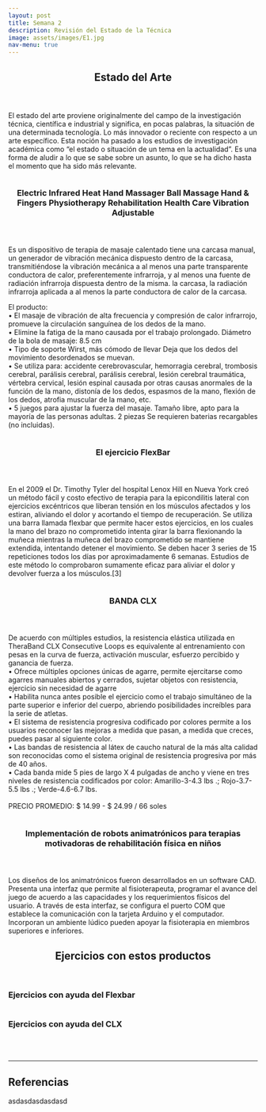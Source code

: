 ```yaml
---
layout: post
title: Semana 2
description: Revisión del Estado de la Técnica
image: assets/images/E1.jpg
nav-menu: true
---
```


<!-- Main -->
<div id="main">

<!-- One -->
<section id="one">
	<div class="inner">
		<header class="major">
			<h2>Estado del Arte</h2>
		</header>
		<p>El estado del arte proviene originalmente del campo de la investigación técnica, científica e industrial y significa, en pocas palabras, la situación de una determinada tecnología. Lo más innovador o reciente con respecto a un arte específico. Esta noción ha pasado a los estudios de investigación académica como “el estado o situación de un tema en la actualidad”. Es una forma de aludir a lo que se sabe sobre un asunto, lo que se ha dicho hasta el momento que ha sido más relevante.</p>
	</div>
</section>

<!-- Two -->
<section id="two" class="spotlights">
	<section>
		<a href="generic.html" class="image">
			<img src="assets/images/A1.jpg" alt="" data-position="center center" />
		</a>
		<div class="content">
			<div class="inner">
				<header class="major">
					<h3>Electric Infrared Heat Hand Massager Ball Massage Hand & Fingers Physiotherapy Rehabilitation Health Care Vibration Adjustable</h3>
				</header>
				<p>Es un dispositivo de terapia de masaje calentado tiene una carcasa manual, un generador de vibración mecánica dispuesto dentro de la carcasa, transmitiéndose la vibración mecánica a al menos una parte transparente conductora de calor, preferentemente infrarroja, y al menos una fuente de radiación infrarroja dispuesta dentro de la misma. la carcasa, la radiación infrarroja aplicada a al menos la parte conductora de calor de la carcasa. </p>
				<p>El producto:<br>
•	El masaje de vibración de alta frecuencia y compresión de calor infrarrojo, promueve la circulación sanguínea de los dedos de la mano.<br>
•	Elimine la fatiga de la mano causada por el trabajo prolongado. Diámetro de la bola de masaje: 8.5 cm<br>
•	Tipo de soporte Wirst, más cómodo de llevar Deja que los dedos del movimiento desordenados se muevan.<br>
•	Se utiliza para: accidente cerebrovascular, hemorragia cerebral, trombosis cerebral, parálisis cerebral, parálisis cerebral, lesión cerebral traumática, vértebra cervical, lesión espinal causada por otras causas anormales de la función de la mano, distonía de los dedos, espasmos de la mano, flexión de los dedos, atrofia muscular de la mano, etc.<br>
•	5 juegos para ajustar la fuerza del masaje. Tamaño libre, apto para la mayoría de las personas adultas. 2 piezas Se requieren baterias recargables (no incluidas).<br>
</p>
			</div>
		</div>
	</section>
	<section>
		<a href="generic.html" class="image">
			<img src="assets/images/A2.png" alt="" data-position="top center" />
		</a>
		<div class="content">
			<div class="inner">
				<header class="major">
					<h3>El ejercicio FlexBar</h3>
				</header>
				<p>En el 2009 el Dr. Timothy Tyler del hospital Lenox Hill en Nueva York creó un método fácil y costo efectivo de terapia para la epicondilitis lateral con ejercicios excéntricos que liberan tensión en los músculos afectados y los estiran, aliviando el dolor y acortando el tiempo de recuperación. Se utiliza una barra llamada flexbar que permite hacer estos ejercicios, en los cuales la mano del brazo no comprometido intenta girar la barra flexionando la muñeca mientras la muñeca del brazo comprometido se mantiene extendida, intentando detener el movimiento. Se deben hacer 3 series de 15 repeticiones todos los días por aproximadamente 6 semanas. Estudios de este método lo comprobaron sumamente eficaz para aliviar el dolor y devolver fuerza a los músculos.[3] </p>
			</div>
		</div>
	</section>
	<section>
		<a href="generic.html" class="image">
			<img src="assets/images/A3.jpg" alt="" data-position="25% 25%" />
		</a>
		<div class="content">
			<div class="inner">
				<header class="major">
					<h3>BANDA CLX</h3>
				</header>
				<p> De acuerdo con múltiples estudios, la resistencia elástica utilizada en TheraBand CLX Consecutive Loops es equivalente al entrenamiento con pesas en la curva de fuerza, activación muscular, esfuerzo percibido y ganancia de fuerza.<br>
•	Ofrece múltiples opciones únicas de agarre, permite ejercitarse como agarres manuales abiertos y cerrados, sujetar objetos con resistencia, ejercicio sin necesidad de agarre<br>
•	Habilita nunca antes posible el ejercicio como el trabajo simultáneo de la parte superior e inferior del cuerpo, abriendo posibilidades increíbles para la serie de atletas.<br>
•	El sistema de resistencia progresiva codificado por colores permite a los usuarios reconocer las mejoras a medida que pasan, a medida que creces, puedes pasar al siguiente color.<br>
•	Las bandas de resistencia al látex de caucho natural de la más alta calidad son reconocidas como el sistema original de resistencia progresiva por más de 40 años.<br>
•	Cada banda mide 5 pies de largo X 4 pulgadas de ancho y viene en tres niveles de resistencia codificados por color: Amarillo-3-4.3 lbs .; Rojo-3.7-5.5 lbs .; Verde-4.6-6.7 lbs.<br><br>
				PRECIO PROMEDIO: $ 14.99 - $ 24.99 / 66 soles

</p>
			</div>
		</div>
	</section>
	<section>
		<a href="generic.html" class="image">
			<img src="assets/images/A4.png" alt="" data-position="top center" />
		</a>
		<div class="content">
			<div class="inner">
				<header class="major">
					<h3>Implementación de robots animatrónicos para terapias motivadoras de rehabilitación física en niños</h3>
				</header>
				<p>Los diseños de los animatrónicos fueron desarrollados en un software CAD. Presenta una interfaz que permite al fisioterapeuta, programar el avance del juego de acuerdo a las capacidades y los requerimientos físicos del usuario. A través de esta interfaz, se configura el  puerto COM que establece la comunicación con la tarjeta Arduino y el computador. Incorporan un ambiente lúdico pueden apoyar la fisioterapia en miembros superiores e inferiores. </p>
			</div>
		</div>
	</section>
	
	
</section>
<!-- Three -->
<section id="three">
	<div class="inner">
		<header class="major">
			<h2>Ejercicios con estos productos</h2>
		</header>
		<h3>Ejercicios con ayuda del Flexbar</h3>
		<span class="image fit"><img src="assets/images/A5.jpg" alt="" /></span>
		<h3>Ejercicios con ayuda del CLX</h3>
		<span class="image fit"><img src="assets/images/A6.jpg" alt="" /></span>
	</div>
	<br><br>
<hr>
<h2>Referencias</h2>
	<p>asdasdasdasdasd</p>
</section>



